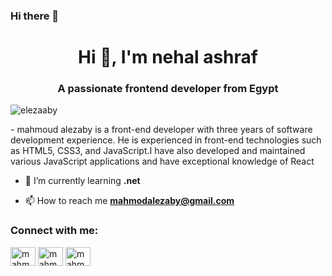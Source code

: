 ### Hi there 👋

<h1 align="center">Hi 👋, I'm nehal ashraf</h1>
<h3 align="center">A passionate frontend developer from Egypt</h3>




<p align="left"> <img src="https://komarev.com/ghpvc/?username=elezaaby&label=Profile%20views&color=0e75b6&style=flat" alt="elezaaby" /> </p>
- mahmoud alezaby is a front-end developer with three years of software development experience. He is experienced in front-end technologies such as HTML5, CSS3, and JavaScript.I have also developed and maintained various JavaScript applications and have exceptional knowledge of React


- 🌱 I’m currently learning **.net**

- 📫 How to reach me **mahmodalezaby@gmail.com**

<h3 align="left">Connect with me:</h3>
<p align="left">
<a href="https://linkedin.com/in/mahmoud-elezaby" target="blank"><img align="center" src="https://raw.githubusercontent.com/rahuldkjain/github-profile-readme-generator/master/src/images/icons/Social/linked-in-alt.svg" alt="mahmoud-elezaby" height="30" width="40" /></a>
<a href="https://fb.com/mahmoud.elezaby.790" target="blank"><img align="center" src="https://raw.githubusercontent.com/rahuldkjain/github-profile-readme-generator/master/src/images/icons/Social/facebook.svg" alt="mahmoud.elezaby.790" height="30" width="40" /></a>
<a href="https://instagram.com/mahmoud_elezaaby" target="blank"><img align="center" src="https://raw.githubusercontent.com/rahuldkjain/github-profile-readme-generator/master/src/images/icons/Social/instagram.svg" alt="mahmoud_elezaaby" height="30" width="40" /></a>
</p>
